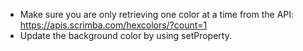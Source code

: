 - Make sure you are only retrieving one color at a time from the API: https://apis.scrimba.com/hexcolors/?count=1
- Update the background color by using setProperty.